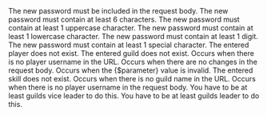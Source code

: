<deflist id="passwordErrors">
	<def title="Enter password">
		The new password must be included in the request body.
	</def>
	<def title="Password must be at least 6 characters long">
		The new password must contain at least 6 characters.
	</def>
	<def title="Password must contain at least one large character">
		The new password must contain at least 1 uppercase character.
	</def>
	<def title="Password must contain at least one small character">
		The new password must contain at least 1 lowercase character.
	</def>
	<def title="Password must contain at least one number">
		The new password must contain at least 1 digit.
	</def>
	<def title="Password must contain at least one special character">
		The new password must contain at least 1 special character.
	</def>
</deflist>

<def title="Player doesn't exists" id="pde">
	The entered player does not exist.
</def>

<def title="Guild doesn't exists" id="gde">
	The entered guild does not exist.
</def>

<def title="Enter player" id="ep">
	Occurs when there is no player username in the URL.
</def>

<def title="Enter some changes" id="esc">
	Occurs when there are no changes in the request body.
</def>

<def title="Incorrect value: $parameter" id="ivp">
	Occurs when the <format color='BlueViolet'>{$parameter}</format> value is invalid.
</def>

<def title="Skill doesn't exists" id="sde">
	The entered skill does not exist.
</def>

<def title="Enter guilds name" id="egn">
	Occurs when there is no guild name in the URL.
</def>

<def title="Enter player" id="eprb">
	Occurs when there is no player username in the request body.
</def>

<def title="You don't have permission to do this (vice leader)" id="pvl">
	You have to be at least guilds vice leader to do this.
</def>

<def title="You don't have permission to do this (leader)" id="pl">
	You have to be at least guilds leader to do this.
</def>